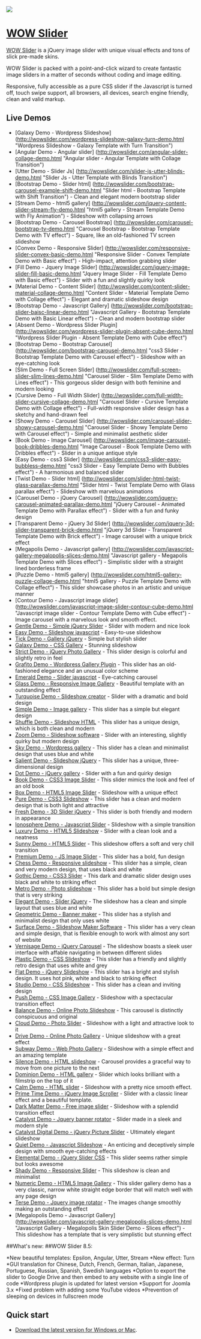 <a href="http://wowslider.com/">
  <img src="http://wowslider.com/images/wowslider-demos900.jpg">
</a>
 
# [WOW Slider](http://wowslider.com/)

[WOW Slider](http://wowslider.com/) is a jQuery image slider with unique  visual effects 
and tons of slick pre-made skins. 

WOW Slider is packed with a point-and-click wizard to create fantastic image sliders in a matter of seconds without 
coding and image editing. 
 
Responsive, fully accessible as a pure CSS slider if the Javascript is turned off, touch swipe support, 
all browsers, all devices,  search engine friendly, clean and valid markup. 
 
## Live Demos
    
*    [Galaxy Demo - Wordpress Slideshow] (http://wowslider.com/wordpress-slideshow-galaxy-turn-demo.html "Wordpress Slideshow - Galaxy Template with Turn Transition")
*    [Angular Demo - Angular slider] (http://wowslider.com/angular-slider-collage-demo.html "Angular slider - Angular Template with Collage Transition")
*    [Utter Demo - Slider Js] (http://wowslider.com/slider-js-utter-blinds-demo.html "Slider Js - Utter Template with Blinds Transition")
*    [Bootstrap Demo - Slider html] (http://wowslider.com/bootstrap-carousel-example-shift-demo.html "Slider html - Bootstrap Template with Shift Transition") - Clean and elegant modern bootstrap slider
*    [Stream Demo - html5 gallery] (http://wowslider.com/jquery-content-slider-stream-fly-demo.html "html5 gallery - Stream Template Demo with Fly Animation") - Slideshow with collapsing arrows
*    [Bootstrap Demo - Carousel Bootstrap] (http://wowslider.com/carousel-bootstrap-tv-demo.html "Carousel Bootstrap - Bootstrap Template Demo with TV effect") - Square, like an old-fashioned TV screen slideshow
*    [Convex Demo - Responsive Slider] (http://wowslider.com/responsive-slider-convex-basic-demo.html "Responsive Slider - Convex Template Demo with Basic effect") - High-impact, attention grabbing slider
*    [Fill Demo - Jquery Image Slider] (http://wowslider.com/jquery-image-slider-fill-basic-demo.html "Jquery Image Slider - Fill Template Demo with Basic effect") - Slider with a fun and slightly quirky look
*    [Material Demo - Content Slider] (http://wowslider.com/content-slider-material-collage-demo.html "Content Slider - Material Template Demo with Collage effect") - Elegant and dramatic slideshow design
*    [Bootstrap Demo - Javascript Gallery] (http://wowslider.com/bootstrap-slider-baisc-linear-demo.html "Javascript Gallery - Bootstrap Template Demo with Basic Linear effect") - Clean and modern bootstrap slider
*    [Absent Demo - Wordpress Slider Plugin] (http://wowslider.com/wordpress-slider-plugin-absent-cube-demo.html "Wordpress Slider Plugin - Absent Template Demo with Cube effect")
*    [Bootstrap Demo - Bootstrap Carousel] (http://wowslider.com/bootstrap-carousel-demo.html "css3 Slider - Bootstrap Template Demo with Carousel effect") - Slideshow with an eye-catching look
*    [Slim Demo - Full Screen Slider] (http://wowslider.com/full-screen-slider-slim-lines-demo.html "Carousel Slider - Slim Template Demo with Lines effect") - This gorgeous slider design with both feminine and modern looking
*    [Cursive Demo - Full Width Slider] (http://wowslider.com/full-width-slider-cursive-collage-demo.html "Carousel Slider - Cursive Template Demo with Collage effect") - Full-width responsive slider design has a sketchy and hand-drawn feel
*    [Showy Demo - Carousel Slider] (http://wowslider.com/carousel-slider-showy-carousel-demo.html "Carousel Slider - Showy Template Demo with Carousel effect") - Simple and minimalist aesthetic slider
*    [Book Demo - Image Carousel] (http://wowslider.com/image-carousel-book-dribbles-demo.html "Image Carousel - Book Template Demo with Dribbles effect") - Slider in a unique antique style 
*    [Easy Demo - css3 Slider] (http://wowslider.com/css3-slider-easy-bubbless-demo.html "css3 Slider - Easy Template Demo with Bubbles effect") - A harmonious and balanced slider
*    [Twist Demo - Slider html] (http://wowslider.com/slider-html-twist-glass-parallax-demo.html "Slider html - Twist Template Demo with Glass parallax effect") - Slideshow with marvelous animations
*    [Carousel Demo - jQuery Carousel] (http://wowslider.com/jquery-carousel-animated-parallax-demo.html "jQuery Carousel - Animated Template Demo with Parallax effect") - Slider with a fun and funky design
*    [Transparent Demo - jQuery 3d Slider] (http://wowslider.com/jquery-3d-slider-transparent-brick-demo.html "jQuery 3d Slider - Transparent Template Demo with Brick effect") - Image carousel with a unique brick effect
*    [Megapolis Demo - Javascript gallery] (http://wowslider.com/javascript-gallery-megalopolis-slices-demo.html "Javascript gallery - Megapolis Template Demo with Slices effect") - Simplistic slider with a straight lined borderless frame
*    [Puzzle Demo - html5 gallery] (http://wowslider.com/html5-gallery-puzzle-collage-demo.html "html5 gallery - Puzzle Template Demo with Collage effect") - This slider showcase photos in an artistic and unique manner
*    [Contour Demo - Javascript image slider] (http://wowslider.com/javascript-image-slider-contour-cube-demo.html "Javascript image slider - Contour Template Demo with Cube effect") - Image carousel with a marvelous look and smooth effect.
*    [Gentle Demo - Simple jQuery Slider](http://wowslider.com/simple-jquery-slider-gentle-linear-demo.html "Simple jQuery Slider - Gentle Template Demo with Basic linear effect") - Slider with modern and nice look
*    [Easy Demo - Slideshow javascript](http://wowslider.com/slideshow-javascript-easy-page-demo.html "Slideshow javascript - Easy Template Demo with Page effect") - Easy-to-use slideshow
*    [Tick Demo - Gallery jQuery](http://wowslider.com/gallery-jquery-tick-book-demo.html "Gallery jQuery - Tick Template Demo with Book effect") - Simple but stylish slider
*    [Galaxy Demo - CSS Gallery](http://wowslider.com/css-gallery-galaxy-collage-demo.html "CSS Gallery - Galaxy Template Demo with Collage effect") - Stunning slideshow
*    [Strict Demo - jQuery Photo Gallery](http://wowslider.com/jquery-photo-gallery-strict-photo-demo.html "jQuery Photo Gallery - Strict Template Demo with Photo effect") - This slider design is colorful and slightly retro in feel
*    [Grafito Demo - Wordpress Gallery Plugin](http://wowslider.com/wordpress-gallery-plugin-grafito-seven-demo.html "Wordpress Gallery Plugin - Grafito Template Demo with Seven effect") - This slider has an old-fashioned elegance and an unusual color scheme
*    [Emerald Demo - Slider javascript](http://wowslider.com/slider-javascript-emerald-photo-demo.html "Slider javascript - Emerald Template Demo with Page effect") - Eye-catching carousel
*    [Glass Demo - Responsive Image Gallery](http://wowslider.com/responsive-image-gallery-glass-collage.html "Responsive Image Gallery - Glass Template Demo with Basic Collage effect") - Beautiful template with an outstanding effect
*    [Turquoise Demo - Slideshow creator](http://wowslider.com/slideshow-creator-turquoise-stack-v-demo.html "Slideshow creator - Turquoise Template Demo with Stack Vertical effect") -  Slider with a dramatic and bold design 
*    [Simple Demo - Image gallery](http://wowslider.com/image-gallery-simple-basic-demo.html "Image gallery - Simple Template Demo with Basic effect") - This slider has a simple but elegant design 
*    [Shuffle Demo - Slideshow HTML](http://wowslider.com/slideshow-html-shuffle-rotate-demo.html "Slideshow HTML - Shuffle Template Demo with Rotate effect") - This slider has a unique design, which is both clean and modern
*    [Zoom Demo - Slideshow software](http://wowslider.com/slideshow-software-zoom-domino-demo.html "Slideshow software - Zoom Template Demo with Domino effect") - Slider with an interesting, slightly quirky but modern design
*    [Sky Demo - Wordpress gallery](http://wowslider.com/wordpress-gallery-sky-blur-demo.html "Wordpress gallery - Sky Template Demo with Blur effect") - This slider has a clean and minimalist design that uses blue and white
*    [Salient Demo - Slideshow jQuery](http://wowslider.com/slideshow-jquery-salient-squares-demo.html "Slideshow jQuery - Salient Template Demo with Squares effect") - This slider has a unique, three-dimensional design
*    [Dot Demo - jQuery gallery](http://wowslider.com/jquery-gallery-dot-seven-demo.html "jQuery gallery - Dot Template Demo with Seven effect") - Slider with a fun and quirky design 
*    [Book Demo - CSS3 Image Slider](http://wowslider.com/css3-image-slider-book-demo.html "CSS3 Image Slider - Book Template Demo with Book effect") - This slider mimics the look and feel of an old book
*    [Box Demo - HTML5 Image Slider](http://wowslider.com/html5-image-slider-box-stack-v-demo.html "HTML5 Image Slider - Box Template Demo with Stack Vertical effect") - Slideshow with a unique effect
*    [Pure Demo - CSS3 Slideshow](http://wowslider.com/css3-slideshow-pure-domino.html "CSS3 Slideshow - Pure Template Demo with Domino effect") - This slider has a clean and modern design that is both light and attractive
*    [Fresh Demo - 3D Slider jQuery](http://wowslider.com/3d-slider-jquery-fresh-cube-demo.html "3D Slider jQuery - Fresh Template Demo with Cube effect") - This slider is both friendly and modern in appearance
*    [Ionosphere Demo - Javascript Slider](http://wowslider.com/javascript-slider-ionosphere-stack-demo.html "Javascript Slider - Ionosphere Template Demo with Stack effect") - Slideshow with a simple transition
*    [Luxury Demo - HTML5 Slideshow](http://wowslider.com/html5-slideshow-luxury-slices-demo.html "HTML5 Slideshow - Luxury Template Demo with Slices effect") - Slider with a clean look and a neatness
*    [Sunny Demo - HTML5 Slider](http://wowslider.com/html5-slider-sunny-fade-demo.html "HTML5 Slider - Sunny Template Demo with Fade effect") - This slideshow offers a soft and very chill transition
*    [Premium Demo - JS Image Slider](http://wowslider.com/js-image-slider-premium-page-demo.html "JS Image Slider - Premium Template Demo with Page effect") - This slider has a bold, fun design
*    [Chess Demo - Responsive slideshow](http://wowslider.com/responsive-slideshow-chess-blinds-demo.html "Responsive slideshow - Chess Template Demo with Blinds effect") - This slider has a simple, clean and very modern design, that uses black and white
*    [Gothic Demo - CSS3 Slider](http://wowslider.com/css3-slider-gothic-domino-demo.html "CSS3 Slider - Gothic Template Demo with Domino effect") - This dark and dramatic slider design uses black and white to striking effect
*    [Metro Demo - Photo slideshow](http://wowslider.com/photo-slideshow-metro-rotate-demo.html "Photo slideshow - Metro Template Demo with Rotate effect") - This slider has a bold but simple design that is very striking
*    [Elegant Demo - Slider jQuery](http://wowslider.com/slider-jquery-elegant-linear-demo.html "Slider jQuery - Elegant Template Demo with Basic linear effect") - The slideshow has a clean and simple layout that uses blue and white
*    [Geometric Demo - Banner maker](http://wowslider.com/banner-maker-geometric-kenburns-demo.html "Banner maker - Geometric Template Demo with Ken Burns effect") - This slider has a stylish and minimalist design that only uses white
*    [Surface Demo - Slideshow Maker Software](http://wowslider.com/slideshow-maker-software-surface-blur-demo.html "Slideshow Maker Software - Surface Template Demo with Blur effect") - This slider has a very clean and simple design, that is flexible enough to work with almost any sort of website
*    [Vernisage Demo - jQuery Carousel](http://wowslider.com/jquery-carousel-vernisage-stack-v-demo.html "jQuery Carousel - Vernisage Template Demo with Stack vertical effect") - The slideshow boasts a sleek user interface with affable navigating in between different slides
*    [Plastic Demo - CSS Slideshow](http://wowslider.com/css-slideshow-plastic-squares.html "CSS Slideshow - Plastic Template Demo with Squares effect") - This slider has a friendly and slightly retro design that uses white and grey
*    [Flat Demo - jQuery Slideshow](http://wowslider.com/jquery-slideshow-flat-slices.html "jQuery Slideshow - Flat Template Demo with Slices effect") - This slider has a bright and stylish design. It uses hot pink, white and black to striking effect
*    [Studio Demo - CSS Slideshow](http://wowslider.com/css-slideshow-studio-fade.html "CSS Slideshow - Studio Template Demo with Fade effect") - This slider has a clean and inviting design
*    [Push Demo - CSS Image Gallery](http://wowslider.com/css-image-gallery-push-stack.html "CSS Image Gallery - Push Template Demo with Stack effect") - Slideshow with a spectacular transition effect
*    [Balance Demo - Online Photo Slideshow](http://wowslider.com/online-photo-slideshow-balance-blast.html "Online Photo Slideshow - Balance Template Demo") - This carousel is distinctly conspicuous and original
*    [Cloud Demo - Photo Slider](http://wowslider.com/photo-slider-cloud-fly.html "Photo Slider - Cloud Template Demo with Fly effect") -  Slideshow with a light and attractive look to it
*    [Drive Demo - Online Photo Gallery](http://wowslider.com/online-photo-gallery-drive-rotate.html "Online Photo Gallery - Drive Template Demo with Rotate effect") - Unique slideshow with a great effect
*    [Subway Demo - Web Photo Gallery](http://wowslider.com/web-photo-gallery-subway-basic.html "Web Photo Gallery - Subway Template Demo with Basic effect") - Slideshow with a simple effect and an amazing template 
*    [Silence Demo - HTML slideshow](http://wowslider.com/html-slideshow-silence-blur-demo.html "HTML slideshow - Silence Template Demo with Blur effect") - Carousel provides a graceful way to move from one picture to the next
*    [Dominion Demo - HTML gallery](http://wowslider.com/html-gallery-dominion-blinds-demo.html "HTML gallery - Dominion Template Demo with Blinds effect") - Slider which looks brilliant with a filmstrip on the top of it
*    [Calm Demo - HTML slider](http://wowslider.com/html-slider-calm-kenburns-demo.html "HTML slider - Calm Template Demo with Ken Burns effect") - Slideshow with a pretty nice smooth effect.
*    [Prime Time Demo - jQuery Image Scroller](http://wowslider.com/jquery-image-scroller-prime-time-linear-demo.html "jQuery Image Scroller - Prime Time Template Demo with Basic linear effect") - Slider with a classic linear effect and a beautiful template.
*    [Dark Matter Demo - Free image slider](http://wowslider.com/free-image-slider-dark-matter-squares-demo.html "Free image slider - Dark Matter Demo with Squares effect") - Slideshow with a splendid transition effect
*    [Catalyst Demo - Jquery banner rotator](http://wowslider.com/jquery-banner-rotator-catalyst-fade-demo.html "Jquery banner rotator - Catalyst Template Demo with Fade effect") - Slider made in a sleek and modern style
*    [Catalyst Digital Demo - jQuery Picture Slider](http://wowslider.com/jquery-picture-slider-catalyst-digital-stack-demo.html "jQuery Picture Slider - Catalyst Digital Template Demo with Stack effect") - Ultimately elegant slideshow 
*    [Quiet Demo - Javascript Slideshow](http://wowslider.com/javascript-slideshow-quiet-rotate-demo.html "Javascript Slideshow - Quiet Template Demo with Rotate effect") - An enticing and deceptively simple design with smooth eye-catching effects
*    [Elemental Demo - jQuery Slider CSS](http://wowslider.com/jquery-slider-css-elemental-slices-demo.html "jQuery Slider CSS - Elemental Slices Demo") -  This slider seems rather simple but looks awesome
*    [Shady Demo - Responsive Slider](http://wowslider.com/wordpress-gallery-css-shady-stack-v-demo.html "Responsive Slider - Wordpress Shady Stack Demo") - This slideshow is clean and minimalist 
*    [Numeric Demo - HTML5 Image Gallery](http://wowslider.com/html5-image-gallery-numeric-basic-demo.html "HTML5 Image Gallery Numeric Basic Demo") - This slider gallery demo has a very classic, narrow white straight edge border that will match well with any page design
*    [Terse Demo - Jquery image rotator](http://wowslider.com/jquery-image-rotator-terse-blur-demo.html "jQuery Slider - Terse Blur") - The images change smoothly making an outstanding effect
*    [Megalopolis Demo - Javascript Gallery] (http://wowslider.com/javascript-gallery-megalopolis-slices-demo.html "Javascript Gallery - Megalopolis Skin Slider Demo - Slices effect") - This slideshow has a template that is very simplistic but stunning effect

##What's new: 
##WOW Slider 8.5:

*New beautiful templates: Epsilon, Angular, Utter, Stream
*New effect: Turn
*GUI translation for Chinese, Dutch, French, German, Italian, Japanese, Portuguese, Russian, Spanish, Swedish languages
*Option to export the slider to Google Drive and then embed to any website with a single line of code
*Wordpress plugin is updated for latest version
*Support for Joomla 3.x 
*Fixed problem with adding some YouTube videos
*Prevention of sleeping on devices in fullscreen mode

## Quick start

* [Download the latest version for Windows or Mac](http://wowslider.com/).



